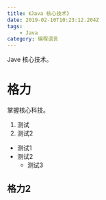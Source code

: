 ```yaml
---
title: 《Java 核心技术》
date: 2019-02-10T10:23:12.204Z
tags:
    - Java
category: 编程语言
---
```


Jave 核心技术。

# 格力

掌握核心科技。

1. 测试
2. 测试2

* 测试1
* 测试2
  * 测试3

## 格力2